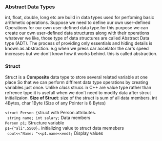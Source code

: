 ### Abstract Data Types
int, float, double, long etc are build in data types used for perfoming basic arithmetic operations.
Suppose we need to define our own user-defined Operations for our own user-defined data type.for this purpose
we can create our own user-defined data structures along with their operations whatever we like, those type of 
data structures  are called Abstract Data type (ADT).
The process of providing only essentials and hiding details is known as abstraction. e.g when we press car accelator
the car's speed increases but we don't know how it works behind. this is called abstraction.

### Struct 
Struct is a **Composite** data type to store several related variable at one place So that we can perform diffirent data type operations by creating variables just once. Unlike *class* strucs in C++ are value type rather than refrence type.it is usefull when we don't need to modify data after strcut initializaion.
**Size of Struct**: size of the struct is sum of all data members.
int 4Bytes, char 1Byte (Size of any Pointer is 8 Bytes) 

  ``` struct Person { ```struct with Person attributes.<br>
    ``` string name; int salary;``` Data members <br>
      ```Person p1;``` Structure variable<br>
      ```p1={"ali",5500};```  initializing value to struct data memebers<br>
      ``` cout<<"Name: "<<p1.name<<endl;``` Display values <br>
